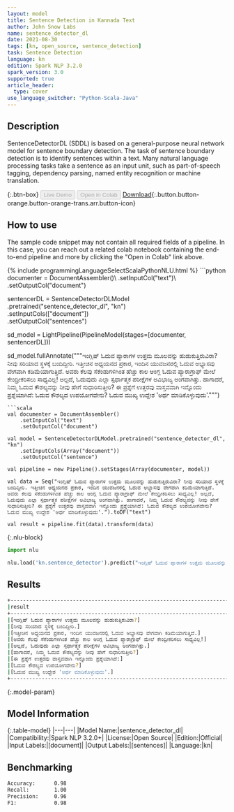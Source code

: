 ```yaml
---
layout: model
title: Sentence Detection in Kannada Text
author: John Snow Labs
name: sentence_detector_dl
date: 2021-08-30
tags: [kn, open_source, sentence_detection]
task: Sentence Detection
language: kn
edition: Spark NLP 3.2.0
spark_version: 3.0
supported: true
article_header:
  type: cover
use_language_switcher: "Python-Scala-Java"
---
```


## Description

SentenceDetectorDL (SDDL) is based on a general-purpose neural network model for sentence boundary detection. The task of sentence boundary detection is to identify sentences within a text. Many natural language processing tasks take a sentence as an input unit, such as part-of-speech tagging, dependency parsing, named entity recognition or machine translation.

{:.btn-box}
<button class="button button-orange" disabled>Live Demo</button>
<button class="button button-orange" disabled>Open in Colab</button>
[Download](https://s3.amazonaws.com/auxdata.johnsnowlabs.com/public/models/sentence_detector_dl_kn_3.2.0_3.0_1630336398052.zip){:.button.button-orange.button-orange-trans.arr.button-icon}

## How to use

The sample code snippet may not contain all required fields of a pipeline. In this case, you can reach out a related colab notebook containing the end-to-end pipeline and more by clicking the "Open in Colab" link above.




<div class="tabs-box" markdown="1">
{% include programmingLanguageSelectScalaPythonNLU.html %}
```python
documenter = DocumentAssembler()\
    .setInputCol("text")\
    .setOutputCol("document")
    
sentencerDL = SentenceDetectorDLModel\
  .pretrained("sentence_detector_dl", "kn") \
  .setInputCols(["document"]) \
  .setOutputCol("sentences")

sd_model = LightPipeline(PipelineModel(stages=[documenter, sentencerDL]))

sd_model.fullAnnotate("""ಇಂಗ್ಲಿಷ್ ಓದುವ ಪ್ಯಾರಾಗಳ ಉತ್ತಮ ಮೂಲವನ್ನು ಹುಡುಕುತ್ತಿರುವಿರಾ? ನೀವು ಸರಿಯಾದ ಸ್ಥಳಕ್ಕೆ ಬಂದಿದ್ದೀರಿ. ಇತ್ತೀಚಿನ ಅಧ್ಯಯನದ ಪ್ರಕಾರ, ಇಂದಿನ ಯುವಜನರಲ್ಲಿ ಓದುವ ಅಭ್ಯಾಸವು ವೇಗವಾಗಿ ಕಡಿಮೆಯಾಗುತ್ತಿದೆ. ಅವರು ಕೆಲವು ಸೆಕೆಂಡುಗಳಿಗಿಂತ ಹೆಚ್ಚು ಕಾಲ ಆಂಗ್ಲ ಓದುವ ಪ್ಯಾರಾಗ್ರಾಫ್ ಮೇಲೆ ಕೇಂದ್ರೀಕರಿಸಲು ಸಾಧ್ಯವಿಲ್ಲ! ಅಲ್ಲದೆ, ಓದುವುದು ಎಲ್ಲಾ ಸ್ಪರ್ಧಾತ್ಮಕ ಪರೀಕ್ಷೆಗಳ ಅವಿಭಾಜ್ಯ ಅಂಗವಾಗಿತ್ತು. ಹಾಗಾದರೆ, ನಿಮ್ಮ ಓದುವ ಕೌಶಲ್ಯವನ್ನು ನೀವು ಹೇಗೆ ಸುಧಾರಿಸುತ್ತೀರಿ? ಈ ಪ್ರಶ್ನೆಗೆ ಉತ್ತರವು ವಾಸ್ತವವಾಗಿ ಇನ್ನೊಂದು ಪ್ರಶ್ನೆಯಾಗಿದೆ: ಓದುವ ಕೌಶಲ್ಯದ ಉಪಯೋಗವೇನು? ಓದುವ ಮುಖ್ಯ ಉದ್ದೇಶ 'ಅರ್ಥ ಮಾಡಿಕೊಳ್ಳುವುದು'.""")
```
```scala
val documenter = DocumentAssembler()
    .setInputCol("text")
    .setOutputCol("document")

val model = SentenceDetectorDLModel.pretrained("sentence_detector_dl", "kn")
	.setInputCols(Array("document"))
	.setOutputCol("sentence")

val pipeline = new Pipeline().setStages(Array(documenter, model))

val data = Seq("ಇಂಗ್ಲಿಷ್ ಓದುವ ಪ್ಯಾರಾಗಳ ಉತ್ತಮ ಮೂಲವನ್ನು ಹುಡುಕುತ್ತಿರುವಿರಾ? ನೀವು ಸರಿಯಾದ ಸ್ಥಳಕ್ಕೆ ಬಂದಿದ್ದೀರಿ. ಇತ್ತೀಚಿನ ಅಧ್ಯಯನದ ಪ್ರಕಾರ, ಇಂದಿನ ಯುವಜನರಲ್ಲಿ ಓದುವ ಅಭ್ಯಾಸವು ವೇಗವಾಗಿ ಕಡಿಮೆಯಾಗುತ್ತಿದೆ. ಅವರು ಕೆಲವು ಸೆಕೆಂಡುಗಳಿಗಿಂತ ಹೆಚ್ಚು ಕಾಲ ಆಂಗ್ಲ ಓದುವ ಪ್ಯಾರಾಗ್ರಾಫ್ ಮೇಲೆ ಕೇಂದ್ರೀಕರಿಸಲು ಸಾಧ್ಯವಿಲ್ಲ! ಅಲ್ಲದೆ, ಓದುವುದು ಎಲ್ಲಾ ಸ್ಪರ್ಧಾತ್ಮಕ ಪರೀಕ್ಷೆಗಳ ಅವಿಭಾಜ್ಯ ಅಂಗವಾಗಿತ್ತು. ಹಾಗಾದರೆ, ನಿಮ್ಮ ಓದುವ ಕೌಶಲ್ಯವನ್ನು ನೀವು ಹೇಗೆ ಸುಧಾರಿಸುತ್ತೀರಿ? ಈ ಪ್ರಶ್ನೆಗೆ ಉತ್ತರವು ವಾಸ್ತವವಾಗಿ ಇನ್ನೊಂದು ಪ್ರಶ್ನೆಯಾಗಿದೆ: ಓದುವ ಕೌಶಲ್ಯದ ಉಪಯೋಗವೇನು? ಓದುವ ಮುಖ್ಯ ಉದ್ದೇಶ 'ಅರ್ಥ ಮಾಡಿಕೊಳ್ಳುವುದು'.").toDF("text")

val result = pipeline.fit(data).transform(data)
```

{:.nlu-block}
```python
import nlu

nlu.load('kn.sentence_detector').predict("ಇಂಗ್ಲಿಷ್ ಓದುವ ಪ್ಯಾರಾಗಳ ಉತ್ತಮ ಮೂಲವನ್ನು ಹುಡುಕುತ್ತಿರುವಿರಾ? ನೀವು ಸರಿಯಾದ ಸ್ಥಳಕ್ಕೆ ಬಂದಿದ್ದೀರಿ. ಇತ್ತೀಚಿನ ಅಧ್ಯಯನದ ಪ್ರಕಾರ, ಇಂದಿನ ಯುವಜನರಲ್ಲಿ ಓದುವ ಅಭ್ಯಾಸವು ವೇಗವಾಗಿ ಕಡಿಮೆಯಾಗುತ್ತಿದೆ. ಅವರು ಕೆಲವು ಸೆಕೆಂಡುಗಳಿಗಿಂತ ಹೆಚ್ಚು ಕಾಲ ಆಂಗ್ಲ ಓದುವ ಪ್ಯಾರಾಗ್ರಾಫ್ ಮೇಲೆ ಕೇಂದ್ರೀಕರಿಸಲು ಸಾಧ್ಯವಿಲ್ಲ! ಅಲ್ಲದೆ, ಓದುವುದು ಎಲ್ಲಾ ಸ್ಪರ್ಧಾತ್ಮಕ ಪರೀಕ್ಷೆಗಳ ಅವಿಭಾಜ್ಯ ಅಂಗವಾಗಿತ್ತು. ಹಾಗಾದರೆ, ನಿಮ್ಮ ಓದುವ ಕೌಶಲ್ಯವನ್ನು ನೀವು ಹೇಗೆ ಸುಧಾರಿಸುತ್ತೀರಿ? ಈ ಪ್ರಶ್ನೆಗೆ ಉತ್ತರವು ವಾಸ್ತವವಾಗಿ ಇನ್ನೊಂದು ಪ್ರಶ್ನೆಯಾಗಿದೆ: ಓದುವ ಕೌಶಲ್ಯದ ಉಪಯೋಗವೇನು? ಓದುವ ಮುಖ್ಯ ಉದ್ದೇಶ 'ಅರ್ಥ ಮಾಡಿಕೊಳ್ಳುವುದು'.", output_level ='sentence')  

```
</div>

## Results

```bash
+---------------------------------------------------------------------------------------------+
|result                                                                                       |
+---------------------------------------------------------------------------------------------+
|[ಇಂಗ್ಲಿಷ್ ಓದುವ ಪ್ಯಾರಾಗಳ ಉತ್ತಮ ಮೂಲವನ್ನು ಹುಡುಕುತ್ತಿರುವಿರಾ?]                                    				      |
|[ನೀವು ಸರಿಯಾದ ಸ್ಥಳಕ್ಕೆ ಬಂದಿದ್ದೀರಿ.]                                                           						      |
|[ಇತ್ತೀಚಿನ ಅಧ್ಯಯನದ ಪ್ರಕಾರ, ಇಂದಿನ ಯುವಜನರಲ್ಲಿ ಓದುವ ಅಭ್ಯಾಸವು ವೇಗವಾಗಿ ಕಡಿಮೆಯಾಗುತ್ತಿದೆ.]          			      |
|[ಅವರು ಕೆಲವು ಸೆಕೆಂಡುಗಳಿಗಿಂತ ಹೆಚ್ಚು ಕಾಲ ಆಂಗ್ಲ ಓದುವ ಪ್ಯಾರಾಗ್ರಾಫ್ ಮೇಲೆ ಕೇಂದ್ರೀಕರಿಸಲು ಸಾಧ್ಯವಿಲ್ಲ!]			      |
|[ಅಲ್ಲದೆ, ಓದುವುದು ಎಲ್ಲಾ ಸ್ಪರ್ಧಾತ್ಮಕ ಪರೀಕ್ಷೆಗಳ ಅವಿಭಾಜ್ಯ ಅಂಗವಾಗಿತ್ತು.]                        					      |
|[ಹಾಗಾದರೆ, ನಿಮ್ಮ ಓದುವ ಕೌಶಲ್ಯವನ್ನು ನೀವು ಹೇಗೆ ಸುಧಾರಿಸುತ್ತೀರಿ?]                             					      |
|[ಈ ಪ್ರಶ್ನೆಗೆ ಉತ್ತರವು ವಾಸ್ತವವಾಗಿ ಇನ್ನೊಂದು ಪ್ರಶ್ನೆಯಾಗಿದೆ:]                               						      |
|[ಓದುವ ಕೌಶಲ್ಯದ ಉಪಯೋಗವೇನು?]                                                               						      |
|[ಓದುವ ಮುಖ್ಯ ಉದ್ದೇಶ 'ಅರ್ಥ ಮಾಡಿಕೊಳ್ಳುವುದು'.]                                             					      |
+---------------------------------------------------------------------------------------------+

```

{:.model-param}
## Model Information

{:.table-model}
|---|---|
|Model Name:|sentence_detector_dl|
|Compatibility:|Spark NLP 3.2.0+|
|License:|Open Source|
|Edition:|Official|
|Input Labels:|[document]|
|Output Labels:|[sentences]|
|Language:|kn|

## Benchmarking

```bash
Accuracy:      0.98
Recall:        1.00
Precision:     0.96
F1:            0.98
```